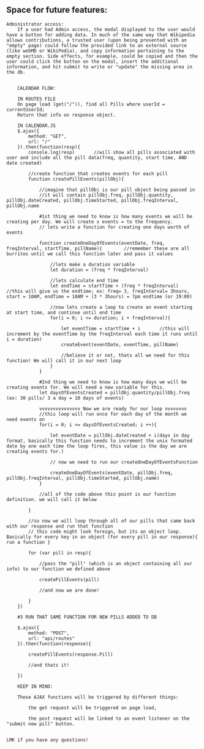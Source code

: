 
## Space for future features:

    Administrator access:
        If a user had Admin access, the modal displayed to the user would have a button for adding data. In much of the same way that Wikipedia allows contributions, a trusted user (upon being presented with an "empty" page) could follow the provided link to an external source (like webMD or WikiPedia), and copy information pertaining to the empty section. Side effects, for example, could be copied and then the user could click the button on the modal, insert the additional information, and hit submit to write or "update" the missing area in the db.


        CALENDAR FLOW:

        IN ROUTES FILE
        On page load (get("/")), find all Pills where userId = currentUserId;
        Return that info on response object.

        IN CALENDAR.JS
        $.ajax({
            method: "GET",
            url: "/"
        }).then(function(resp){
            console.log(resp)       //will show all pills associated with user and include all the pill data(freq, quantity, start time, AND date created)

            //create function that creates events for each pill
            function createPillEvents(pillObj){

                //imagine that pillObj is our pill object being passed in
                //it will contain pillObj.freq, pillObj.quantity, pillObj.dateCreated, pillObj.timeStarted, pillObj.freqInterval, pillObj.name

                #1st thing we need to know is how many events we will be creating per day. We will create x events = to the frequency.
                // lets write a function for creating one days worth of events

                function createOneDayOfEvents(eventDate, freq, freqInterval, startTime, pillName){        //remember these are all burritos until we call this function later and pass it values

                    //lets make a duration variable
                    let duration = (freq * freqInterval)

                    //lets calculate end time
                    let endTime = startTime + (freq * freqInterval)     //this will give us the endtime; ex: freq= 3, freqInterval= 3hours, start = 10AM, endTime = 10AM + (3 * 3hours) = 7pm endtime (or 19:00)

                    //now lets create a loop to create an event starting at start time, and continue until end time
                    for(i = 0; i <= duration; i + freqInterval){

                        let eventTime = startTime + i       //this will increment by the eventTime by the freqInterval each time it runs until i = duration)
                        createEvent(eventDate, eventTime, pillName)

                        //believe it or not, thats all we need for this function! We will call it in our next loop
                    }
                }

                #2nd thing we need to know is how many days we will be creating events for. We will need a new variable for this.
                let daysOfEventsCreated = pillObj.quantity/pillObj.freq (ex: 30 pills/ 3 a day = 10 days of events)

                vvvvvvvvvvvvvvv Now we are ready for our loop vvvvvvvv
                //this loop will run once for each day of the month we need events on
                for(i = 0; i <= daysOfEventsCreated; i ++){

                    let eventDate = pillObj.dateCreated + i(days in day format, basically this function needs to increment the unix formated date by one each time the loop fires, this value is the day we are creating events for.)

                    // now we need to run our createOneDayOfEventsFunction
                    
                    createOneDayOfEvents(eventDate, pillObj.freq, pillObj.freqInterval, pillObj.timeStarted, pillObj.name)
                }

                //all of the code above this point is our function definition. we will call it below                

            }

            //so now we will loop through all of our pills that came back with our response and run that function
            // this code might look foreign, but its an object loop. Basically for every key in an object (for every pill in our response){ run a function }

            for (var pill in resp){

                //pass the "pill" (which is an object containing all our info) to our function we defined above

                createPillEvents(pill)

                //and now we are done!

            }
        })

        #3 RUN THAT SAME FUNCTION FOR NEW PILLS ADDED TO DB

        $.ajax({
            method: "POST",
            url: "api/routes"
        }).then(function(response){

            createPillEvents(response.Pill)

            //and thats it!

        })

        KEEP IN MIND:

        These AJAX functions will be triggered by different things:

            the get request will be triggered on page load,

            the post request will be linked to an event listener on the "submit new pill" button.


    LMK if you have any questions!